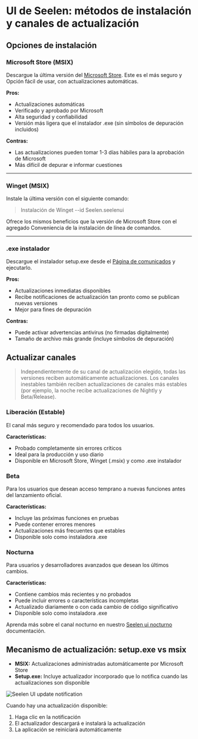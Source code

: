 # UI de Seelen: métodos de instalación y canales de actualización

## Opciones de instalación

### Microsoft Store (MSIX)

Descargue la última versión del
[Microsoft Store](https://www.microsoft.com/store). Este es el más seguro y
Opción fácil de usar, con actualizaciones automáticas.

**Pros:**

- Actualizaciones automáticas
- Verificado y aprobado por Microsoft
- Alta seguridad y confiabilidad
- Versión más ligera que el instalador .exe (sin símbolos de depuración
  incluidos)

**Contras:**

- Las actualizaciones pueden tomar 1-3 días hábiles para la aprobación de
  Microsoft
- Más difícil de depurar e informar cuestiones

---

### Winget (MSIX)

Instale la última versión con el siguiente comando:

> Instalación de Winget --id Seelen.seelenui

Ofrece los mismos beneficios que la versión de Microsoft Store con el agregado
Conveniencia de la instalación de línea de comandos.

---

### .exe instalador

Descargue el instalador setup.exe desde el
[Página de comunicados](https://github.com/eythaann/Seelen-UI/releases) y
ejecutarlo.

**Pros:**

- Actualizaciones inmediatas disponibles
- Recibe notificaciones de actualización tan pronto como se publican nuevas
  versiones
- Mejor para fines de depuración

**Contras:**

- Puede activar advertencias antivirus (no firmadas digitalmente)
- Tamaño de archivo más grande (incluye símbolos de depuración)

## Actualizar canales

> Independientemente de su canal de actualización elegido, todas las versiones
> reciben automáticamente actualizaciones. Los canales inestables también
> reciben actualizaciones de canales más estables (por ejemplo, la noche recibe
> actualizaciones de Nightly y Beta/Release).

### Liberación (Estable)

El canal más seguro y recomendado para todos los usuarios.

**Características:**

- Probado completamente sin errores críticos
- Ideal para la producción y uso diario
- Disponible en Microsoft Store, Winget (.msix) y como .exe instalador

### Beta

Para los usuarios que desean acceso temprano a nuevas funciones antes del
lanzamiento oficial.

**Características:**

- Incluye las próximas funciones en pruebas
- Puede contener errores menores
- Actualizaciones más frecuentes que estables
- Disponible solo como instaladora .exe

### Nocturna

Para usuarios y desarrolladores avanzados que desean los últimos cambios.

**Características:**

- Contiene cambios más recientes y no probados
- Puede incluir errores o características incompletas
- Actualizado diariamente o con cada cambio de código significativo
- Disponible solo como instaladora .exe

Aprenda más sobre el canal nocturno en nuestro
[Seelen ui nocturno](https://seelen.io/blog/nightly) documentación.

## Mecanismo de actualización: setup.exe vs msix

- **MSIX:** Actualizaciones administradas automáticamente por Microsoft Store
- **Setup.exe:** Incluye actualizador incorporado que lo notifica cuando las
  actualizaciones son disponible

![Seelen UI update notification](https://github.com/Seelen-Inc/slu-blog/blob/master/blog/seelen-ui-distribution-channels/image.png?raw=true)

Cuando hay una actualización disponible:

1. Haga clic en la notificación
2. El actualizador descargará e instalará la actualización
3. La aplicación se reiniciará automáticamente
